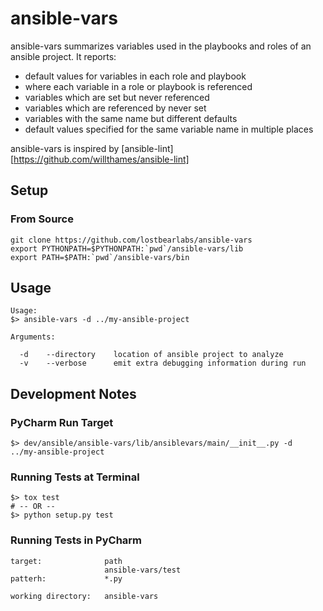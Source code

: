 
# ansible-vars

ansible-vars summarizes variables used in the playbooks and roles of an ansible project.
It reports:
* default values for variables in each role and playbook
* where each variable in a role or playbook is referenced
* variables which are set but never referenced
* variables which are referenced by never set
* variables with the same name but different defaults
* default values specified for the same variable name in multiple places

ansible-vars is inspired by [ansible-lint][https://github.com/willthames/ansible-lint]


## Setup

### From Source

```
git clone https://github.com/lostbearlabs/ansible-vars
export PYTHONPATH=$PYTHONPATH:`pwd`/ansible-vars/lib
export PATH=$PATH:`pwd`/ansible-vars/bin
```

## Usage

```
Usage:
$> ansible-vars -d ../my-ansible-project

Arguments:

  -d    --directory    location of ansible project to analyze
  -v    --verbose      emit extra debugging information during run

```



## Development Notes

### PyCharm Run Target

```
$> dev/ansible/ansible-vars/lib/ansiblevars/main/__init__.py -d  ../my-ansible-project
```

### Running Tests at Terminal

```
$> tox test
# -- OR --
$> python setup.py test
```

### Running Tests in PyCharm

```
target:              path
                     ansible-vars/test
patterh:             *.py

working directory:   ansible-vars
```

